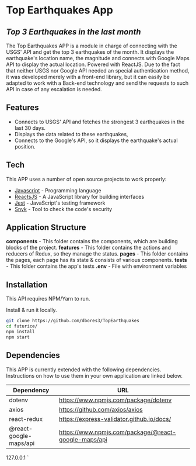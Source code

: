 # Top Earthquakes App
## _Top 3 Earthquakes in the last month_


The Top Earthquakes APP is a module in charge of connecting with the USGS' API and get the top 3 earthquakes of the month. It displays the earthquake's location name, the magnitude and connects with Google Maps API to display the actual location. Powered with ReactJS. Due to the fact that neither USGS nor Google API needed an special authentication method, it was developed merely with a front-end library, but it can easily be adapted to work with a Back-end technology and send the requests to such API in case of any escalation is needed.

## Features

- Connects to USGS' API and fetches the strongest 3 earthquakes in the last 30 days.
- Displays the data related to these earthquakes,
- Connects to the Google's API, so it displays the earthquake's actual position.

## Tech

This APP uses a number of open source projects to work properly:

- [Javascript](https://www.javascript.com/) - Programming language
- [ReactsJS](https://reactjs.org/) - A JavaScript library for building interfaces
- [Jest](https://jestjs.io/) - JavaScript's testing framework
- [Snyk](https://snyk.io/) - Tool to check the code's security

## Application Structure
__components__ - This folder contains the components, which are building blocks of the project.
__features__ - This folder contains the actions and reducers of Redux, so they manage the status.
__pages__ - This folder contains the pages, each page has its state & consists of various components.
__tests__ - This folder contains the app's tests
__.env__ - File with environment variables
## Installation

This API requires NPM/Yarn to run.

Install & run it locally.

```sh
git clone https://github.com/dbores3/TopEarthquakes
cd futurice/
npm install
npm start
```

## Dependencies

This APP is currently extended with the following dependencies.
Instructions on how to use them in your own application are linked below.

| Dependency | URL |
| ------ | ------ |
| dotenv | https://www.npmjs.com/package/dotenv |
| axios | https://github.com/axios/axios |
| react-redux | https://express-validator.github.io/docs/ |
| @react-google-maps/api | https://www.npmjs.com/package/@react-google-maps/api |

127.0.0.1
`
